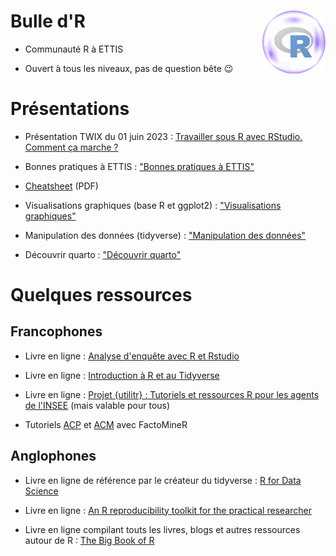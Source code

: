 # Bulle d'R <img src='logo-bulledr.png' align="right" width="20%" />

- Communauté R à ETTIS
 
- Ouvert à tous les niveaux, pas de question bête :wink:

# Présentations

- Présentation TWIX du 01 juin 2023 : [Travailler sous R avec RStudio. Comment ça marche ?](https://statire.github.io/bulledr/00-TWIX/TWIX_2023_06_01#/title-slide)

- Bonnes pratiques à ETTIS : ["Bonnes pratiques à ETTIS"](https://statire.github.io/bulledr/01-bonnes_pratiques/)

- [Cheatsheet](https://github.com/statire/bulledr/blob/main/CheatSheet_bulledr_ETTIS.pdf) (PDF)

- Visualisations graphiques (base R et ggplot2) : ["Visualisations graphiques"](https://statire.github.io/bulledr/02-graphiques/)

- Manipulation des données (tidyverse) : ["Manipulation des données"](https://statire.github.io/bulledr/03-manipulations_tidyverse/)

- Découvrir quarto : ["Découvrir quarto"](https://statire.github.io/bulledr/04-quarto/)

# Quelques ressources

## Francophones

- Livre en ligne : [Analyse d'enquête avec R et Rstudio](https://larmarange.github.io/analyse-R/)

- Livre en ligne : [Introduction à R et au Tidyverse](https://juba.github.io/tidyverse/)

- Livre en ligne : [Projet {utilitr} : Tutoriels et ressources R pour les agents de l'INSEE](https://www.book.utilitr.org/) (mais valable pour tous)

- Tutoriels [ACP](http://www.sthda.com/french/articles/38-methodes-des-composantes-principales-dans-r-guide-pratique/73-acp-analyse-en-composantes-principales-avec-r-l-essentiel/) et [ACM](http://www.sthda.com/french/articles/38-methodes-des-composantes-principales-dans-r-guide-pratique/75-acm-analyse-des-correspondances-multiples-avec-r-l-essentiel/) avec FactoMineR

## Anglophones

- Livre en ligne de référence par le créateur du tidyverse : [R for Data Science](https://r4ds.had.co.nz/)

- Livre en ligne : [An R reproducibility toolkit for the practical researcher](https://eliocamp.github.io/reproducibility-with-r/materials/)

- Livre en ligne compilant touts les livres, blogs et autres ressources autour de R : [The Big Book of R](https://www.bigbookofr.com/) 


